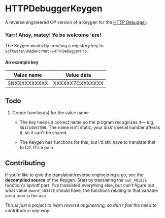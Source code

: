 # HTTPDebuggerKeygen
A reverse engineered C# version of a Keygen for the [HTTP Debugger](https://www.httpdebugger.com/).

### Yarr! Ahoy, matey! Ye be welcome 'ere!

The Keygen works by creating a registery key to `Software\\MadeForNet\\HTTPDebuggerPro`.
#### An example key
| Value name      | Value data |
| ----------- | ----------- |
| SNXXXXXXXXXX     | XXXXXX7CXXXXXXX      |

## Todo

1. Create function(s) for the value name

    * The key needs a correct name so the program recognizes it— e.g, `SN1234567890`. The name isn't static, your disk's serial number affects it, so it can't be shared.

    * The Keygen has functions for this, but I'd still have to translate that to C#. It's a pain.

## Contributing

If you'd like to give the translation/reverse engineering a go, see the **decompiled source** of the Keygen. Start by translating the `sub_40123E` function's sprintf part. I've translated everything else, but can't figure out what value `dword_40347E` should have, the functions relating to that variable are a pain in the ass.

*This is just a project to learn reverse engineering, so don't feel the need to contribute in any way.*
